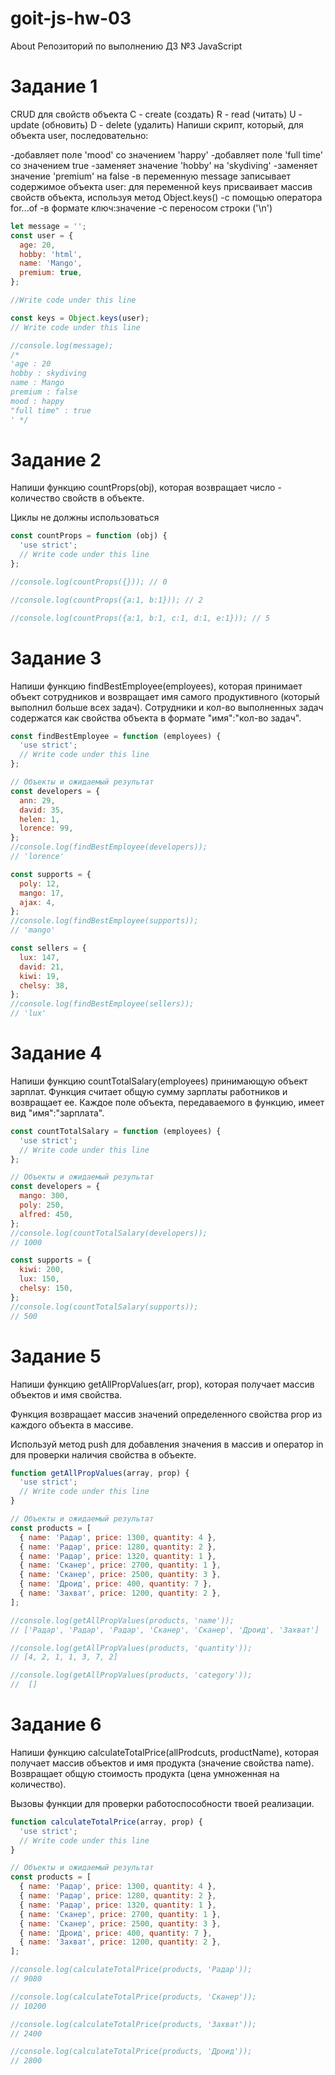 # goit-js-hw-03

About Репозиторий по выполнению ДЗ №3 JavaScript

# Задание 1

CRUD для свойств объекта С - create (создать) R - read (читать) U - update
(обновить) D - delete (удалить) Напиши скрипт, который, для объекта user,
последовательно:

-добавляет поле 'mood' со значением 'happy' -добавляет поле 'full time' со
значением true -заменяет значение 'hobby' на 'skydiving' -заменяет значение
'premium' на false -в переменную message записывает содержимое объекта user: для
переменной keys присваивает массив свойств объекта, используя метод
Object.keys() -с помощью оператора for...of -в формате ключ:значение -c
переносом строки ('\n')

```js
let message = '';
const user = {
  age: 20,
  hobby: 'html',
  name: 'Mango',
  premium: true,
};

//Write code under this line

const keys = Object.keys(user);
// Write code under this line

//console.log(message);
/*
'age : 20 
hobby : skydiving 
name : Mango 
premium : false 
mood : happy 
"full time" : true 
' */
```

# Задание 2

Напиши функцию countProps(obj), которая возвращает число - количество свойств в
объекте.

Циклы не должны использоваться

```js
const countProps = function (obj) {
  'use strict';
  // Write code under this line
};

//console.log(countProps({})); // 0

//console.log(countProps({a:1, b:1})); // 2

//console.log(countProps({a:1, b:1, c:1, d:1, e:1})); // 5
```

# Задание 3

Напиши функцию findBestEmployee(employees), которая принимает объект сотрудников
и возвращает имя самого продуктивного (который выполнил больше всех задач).
Сотрудники и кол-во выполненных задач содержатся как свойства объекта в формате
"имя":"кол-во задач".

```js
const findBestEmployee = function (employees) {
  'use strict';
  // Write code under this line
};

// Объекты и ожидаемый результат
const developers = {
  ann: 29,
  david: 35,
  helen: 1,
  lorence: 99,
};
//console.log(findBestEmployee(developers));
// 'lorence'

const supports = {
  poly: 12,
  mango: 17,
  ajax: 4,
};
//console.log(findBestEmployee(supports));
// 'mango'

const sellers = {
  lux: 147,
  david: 21,
  kiwi: 19,
  chelsy: 38,
};
//console.log(findBestEmployee(sellers));
// 'lux'
```

# Задание 4

Напиши функцию countTotalSalary(employees) принимающую объект зарплат. Функция
считает общую сумму зарплаты работников и возвращает ее. Каждое поле объекта,
передаваемого в функцию, имеет вид "имя":"зарплата".

```js
const countTotalSalary = function (employees) {
  'use strict';
  // Write code under this line
};

// Объекты и ожидаемый результат
const developers = {
  mango: 300,
  poly: 250,
  alfred: 450,
};
//console.log(countTotalSalary(developers));
// 1000

const supports = {
  kiwi: 200,
  lux: 150,
  chelsy: 150,
};
//console.log(countTotalSalary(supports));
// 500
```

# Задание 5

Напиши функцию getAllPropValues(arr, prop), которая получает массив объектов и
имя свойства.

Функция возвращает массив значений определенного свойства prop из каждого
объекта в массиве.

Используй метод push для добавления значения в массив и оператор in для проверки
наличия свойства в объекте.

```js
function getAllPropValues(array, prop) {
  'use strict';
  // Write code under this line
}

// Объекты и ожидаемый результат
const products = [
  { name: 'Радар', price: 1300, quantity: 4 },
  { name: 'Радар', price: 1280, quantity: 2 },
  { name: 'Радар', price: 1320, quantity: 1 },
  { name: 'Сканер', price: 2700, quantity: 1 },
  { name: 'Сканер', price: 2500, quantity: 3 },
  { name: 'Дроид', price: 400, quantity: 7 },
  { name: 'Захват', price: 1200, quantity: 2 },
];

//console.log(getAllPropValues(products, 'name'));
// ['Радар', 'Радар', 'Радар', 'Сканер', 'Сканер', 'Дроид', 'Захват']

//console.log(getAllPropValues(products, 'quantity'));
// [4, 2, 1, 1, 3, 7, 2]

//console.log(getAllPropValues(products, 'category'));
//  []
```

# Задание 6

Напиши функцию calculateTotalPrice(allProdcuts, productName), которая получает
массив объектов и имя продукта (значение свойства name). Возвращает общую
стоимость продукта (цена умноженная на количество).

Вызовы функции для проверки работоспособности твоей реализации.

```js
function calculateTotalPrice(array, prop) {
  'use strict';
  // Write code under this line
}

// Объекты и ожидаемый результат
const products = [
  { name: 'Радар', price: 1300, quantity: 4 },
  { name: 'Радар', price: 1280, quantity: 2 },
  { name: 'Радар', price: 1320, quantity: 1 },
  { name: 'Сканер', price: 2700, quantity: 1 },
  { name: 'Сканер', price: 2500, quantity: 3 },
  { name: 'Дроид', price: 400, quantity: 7 },
  { name: 'Захват', price: 1200, quantity: 2 },
];

//console.log(calculateTotalPrice(products, 'Радар'));
// 9080

//console.log(calculateTotalPrice(products, 'Сканер'));
// 10200

//console.log(calculateTotalPrice(products, 'Захват'));
// 2400

//console.log(calculateTotalPrice(products, 'Дроид'));
// 2800
```

